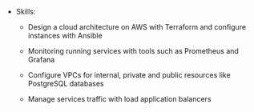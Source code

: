 * Skills:

    * Design a cloud architecture on AWS with Terraform and configure instances with Ansible

    * Monitoring running services with tools such as Prometheus and Grafana

    * Configure VPCs for internal, private and public resources like PostgreSQL databases

    * Manage services traffic with load application balancers
